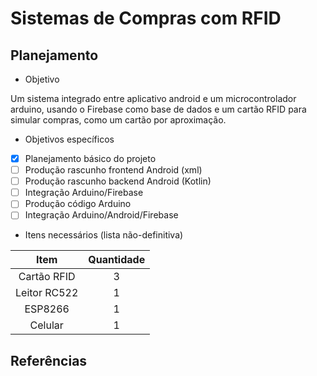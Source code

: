 # Sistemas de Compras com RFID

## Planejamento

* Objetivo

Um sistema integrado entre aplicativo android e um microcontrolador arduino, usando o Firebase como base de dados e um cartão RFID para simular compras, como um cartão por aproximação.

* Objetivos específicos

- [x] Planejamento básico do projeto 
- [ ] Produção rascunho frontend Android   (xml)
- [ ] Produção rascunho backend Android    (Kotlin)
- [ ] Integração Arduino/Firebase
- [ ] Produção código Arduino 
- [ ] Integração Arduino/Android/Firebase

* Itens necessários (lista não-definitiva)

Item        |  Quantidade
:----------:|:-----------:
Cartão RFID | 3
Leitor RC522| 1
ESP8266     | 1
Celular     | 1

## Referências
